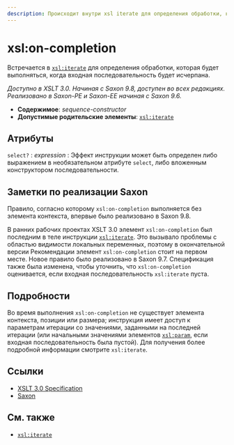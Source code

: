 ```yaml
---
description: Происходит внутри xsl iterate для определения обработки, которая будет выполняться, когда входная последовательность будет исчерпана
---
```


# xsl:on-completion

Встречается в [`xsl:iterate`](xsl-iterate.md) для определения обработки, которая будет выполняться, когда входная последовательность будет исчерпана.

_Доступно в XSLT 3.0. Начиная с Saxon 9.8, доступен во всех редакциях. Реализовано в Saxon-PE и Saxon-EE начиная с Saxon 9.6._

-   **Содержимое**: _sequence-constructor_
-   **Допустимые родительские элементы**: [`xsl:iterate`](xsl-iterate.md)

## Атрибуты

`select?`
: _expression_
: Эффект инструкции может быть определен либо выражением в необязательном атрибуте `select`, либо вложенным конструктором последовательности.

## Заметки по реализации Saxon

Правило, согласно которому `xsl:on-completion` выполняется без элемента контекста, впервые было реализовано в Saxon 9.8.

В ранних рабочих проектах XSLT 3.0 элемент `xsl:on-completion` был последним в теле инструкции [`xsl:iterate`](xsl-iterate.md). Это вызывало проблемы с областью видимости локальных переменных, поэтому в окончательной версии Рекомендации элемент `xsl:on-completion` стоит на первом месте. Новое правило было реализовано в Saxon 9.7. Спецификация также была изменена, чтобы уточнить, что `xsl:on-completion` оценивается, если входная последовательность `xsl:iterate` пуста.

## Подробности

Во время выполнения `xsl:on-completion` не существует элемента контекста, позиции или размера; инструкция имеет доступ к параметрам итерации со значениями, заданными на последней итерации (или начальными значениями элементов [`xsl:param`](xsl-param.md), если входная последовательность была пустой). Для получения более подробной информации смотрите `xsl:iterate`.

## Ссылки

-   [XSLT 3.0 Specification](http://www.w3.org/TR/xslt-30/#element-on-completion)
-   [Saxon](https://www.saxonica.com/html/documentation/xsl-elements/on-completion.html)

## См. также

-   [`xsl:iterate`](xsl-iterate.md)
